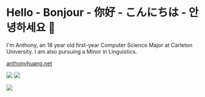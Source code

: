 # Hello - Bonjour - 你好 - こんにちは - 안녕하세요 👋

I'm Anthony, an 18 year old first-year Computer Science Major at Carleton University. I am also pursuing a Minor in Linguistics.

[anthonyhuang.net](https://anthonyhuang.net)

<img src="https://skillicons.dev/icons?i=html,css,scss,js,ts,py,cloudflare,vscode"/>
<img src="https://skillicons.dev/icons?i=apple,linux,ubuntu,bash,discord,discordjs,pr,ps"/>

![](https://komarev.com/ghpvc/?username=anthonyhuang07&color=ff7700&style=for-the-badge)
